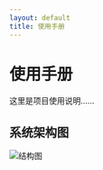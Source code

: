 ```yaml
---
layout: default
title: 使用手册
---
```


# 使用手册

这里是项目使用说明……

## 系统架构图

![结构图](../assets/system-arch.png)
